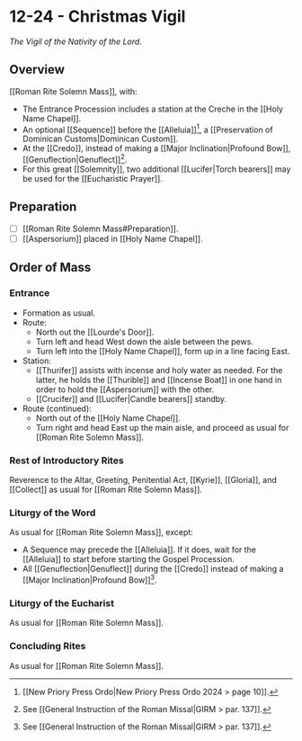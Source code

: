 # 12-24 - Christmas Vigil
_The Vigil of the Nativity of the Lord_.

## Overview
[[Roman Rite Solemn Mass]], with:

- The Entrance Procession includes a station at the Creche in the [[Holy Name Chapel]].
- An optional [[Sequence]] before the [[Alleluia]][^ordo_sequence], a [[Preservation of Dominican Customs|Dominican Custom]].
- At the [[Credo]], instead of making a [[Major Inclination|Profound Bow]], [[Genuflection|Genuflect]][^credo_inclination].
- For this great [[Solemnity]], two additional [[Lucifer|Torch bearers]] may be used for the [[Eucharistic Prayer]].

## Preparation
- [ ] [[Roman Rite Solemn Mass#Preparation]].
- [ ] [[Aspersorium]] placed in [[Holy Name Chapel]].

## Order of Mass
### Entrance
- Formation as usual.
- Route:
	- North out the [[Lourde's Door]].
	- Turn left and head West down the aisle between the pews.
	- Turn left into the [[Holy Name Chapel]], form up in a line facing East.
- Station:
	- [[Thurifer]] assists with incense and holy water as needed. For the latter, he holds the [[Thurible]] and [[Incense Boat]] in one hand in order to hold the [[Aspersorium]] with the other.
	- [[Crucifer]] and [[Lucifer|Candle bearers]] standby.
- Route (continued):
	- North out of the [[Holy Name Chapel]].
	- Turn right and head East up the main aisle, and proceed as usual for [[Roman Rite Solemn Mass]].

### Rest of Introductory Rites
Reverence to the Altar, Greeting, Penitential Act, [[Kyrie]], [[Gloria]], and [[Collect]] as usual for [[Roman Rite Solemn Mass]].

### Liturgy of the Word
As usual for [[Roman Rite Solemn Mass]], except:

- A Sequence may precede the [[Alleluia]]. If it does, wait for the [[Alleluia]] to start before starting the Gospel Procession.
- All [[Genuflection|Genuflect]] during the [[Credo]] instead of making a [[Major Inclination|Profound Bow]][^credo_inclination].

### Liturgy of the Eucharist
As usual for [[Roman Rite Solemn Mass]].

### Concluding Rites
As usual for [[Roman Rite Solemn Mass]].


[^credo_inclination]: See [[General Instruction of the Roman Missal|GIRM > par. 137]].
[^ordo_sequence]: [[New Priory Press Ordo|New Priory Press Ordo 2024 > page 10]].